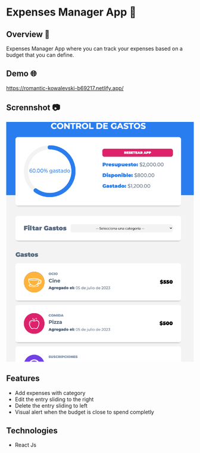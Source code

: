 <h1>Expenses Manager App 🤑</h1>

## Overview 📘
Expenses Manager App where you can track your expenses based on a budget that you can define.

## Demo 🌐
https://romantic-kowalevski-b69217.netlify.app/

## Scrennshot 📷
<img src='./expenses.png'>

## Features
- Add expenses with category
- Edit the entry sliding to the right
- Delete the entry sliding to left
- Visual alert when the budget is close to spend completly

## Technologies
- React Js
